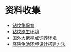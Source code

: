 # 资料收集

* [钻纹龟保育](https://www.bilibili.com/video/BV1Uw411d7yE)
* [钻纹原生环境](https://i1.hdslb.com/bfs/archive/40da7d567aafe953b100b19353b9218343dd8413.jpg@160w_100h_100Q_1c.webp)
* [国外大佬星点饲养环境](https://www.bilibili.com/video/BV1Y5411h7wV?from=search&seid=2091241718125769099)
* [庭院龟池环境设计搭建方法](https://www.bilibili.com/video/BV1ot411z7UA)